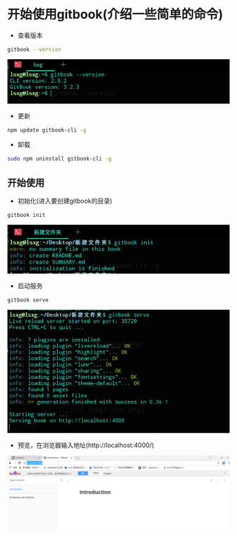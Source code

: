 # 开始使用gitbook(介绍一些简单的命令)

* 查看版本

```bash
gitbook --version
```

![img](./imgs/version.png)

* 更新

```bash
npm update gitbook-cli -g
```

* 卸载

```bash
sudo npm uninstall gitbook-cli -g
```

## 开始使用

* 初始化(进入要创建gitbook的目录)

```bash
gitbook init
```

![img](./imgs/init.png)

* 启动服务

```bash
gitbook serve
```

![img](./imgs/start.png)

* 预览，在浏览器输入地址(http://localhost:4000/)

![img](./imgs/preview.png)